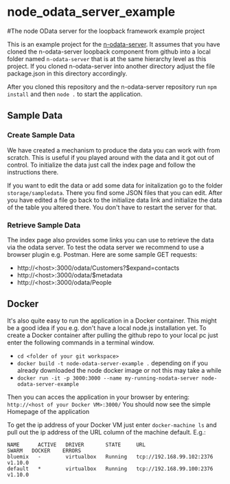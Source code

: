 # node_odata_server_example
#The node OData server for the loopback framework example project

This is an example project for the [n-odata-server](https://github.com/htammen/n-odata-server).
It assumes that you have cloned the n-odata-server loopback component from github into a local folder named
`n-odata-server` that is at the same hierarchy level as this project. If you cloned n-odata-server into another
directory adjust the file package.json in this directory accordingly.

After you cloned this repository and the n-odata-server repository
run `npm install`
and then `node .`
to start the application.

## Sample Data
### Create Sample Data
We have created a mechanism to produce the data you can work with from scratch. This is useful if you played around
with the data and it got out of control. To initialize the data just call the index page and follow the instructions there.

If you want to edit the data or add some data for initalization go to the folder `storage/sampledata`. There you find
some JSON files that you can edit. After you have edited a file go back to the initialize data link and initialize the data
of the table you altered there. You don't have to restart the server for that.

### Retrieve Sample Data
The index page also provides some links you can use to retrieve the data via the odata server.
To test the odata server we recommend to use a browser plugin e.g. Postman.
Here are some sample GET requests:

* http://\<host\>:3000/odata/Customers?$expand=contacts
* http://\<host\>:3000/odata/$metadata
* http://\<host\>:3000/odata/People

## Docker
It's also quite easy to run the application in a Docker container. This might be a good idea if you e.g. don't have a
local node.js installation yet. To create a Docker container after pulling the github repo to your local pc just enter
the following commands in a terminal window.

* `cd <folder of your git workspace>`
* `docker build -t node-odata-server-example .` depending on if you already downloaded the node docker image or not this may take a while
* `docker run -it -p 3000:3000 --name my-running-nodata-server node-odata-server-example`

Then you can acces the application in your browser by entering:
`http://<host of your Docker VM>:3000/`
You should now see the simple Homepage of the application

To get the ip address of your Docker VM just enter `docker-machine ls` and pull out the ip address of the URL column of the machine default.
E.g.:
```
NAME      ACTIVE   DRIVER       STATE     URL                         SWARM   DOCKER    ERRORS
bluemix   -        virtualbox   Running   tcp://192.168.99.102:2376           v1.10.0
default   *        virtualbox   Running   tcp://192.168.99.100:2376           v1.10.0
```
